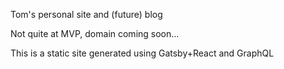 Tom's personal site and (future) blog

Not quite at MVP, domain coming soon...

This is a static site generated using Gatsby+React and GraphQL
